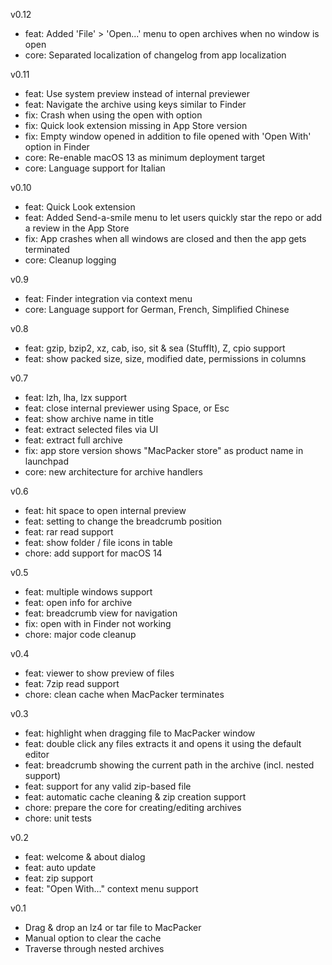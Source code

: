 v0.12
- feat: Added 'File' > 'Open...' menu to open archives when no window is open
- core: Separated localization of changelog from app localization

v0.11
- feat: Use system preview instead of internal previewer
- feat: Navigate the archive using keys similar to Finder
- fix: Crash when using the open with option
- fix: Quick look extension missing in App Store version
- fix: Empty window opened in addition to file opened with 'Open With' option in Finder
- core: Re-enable macOS 13 as minimum deployment target
- core: Language support for Italian

v0.10
- feat: Quick Look extension
- feat: Added Send-a-smile menu to let users quickly star the repo or add a review in the App Store
- fix: App crashes when all windows are closed and then the app gets terminated
- core: Cleanup logging

v0.9
- feat: Finder integration via context menu
- core: Language support for German, French, Simplified Chinese

v0.8
- feat: gzip, bzip2, xz, cab, iso, sit & sea (StuffIt), Z, cpio support
- feat: show packed size, size, modified date, permissions in columns

v0.7
- feat: lzh, lha, lzx support
- feat: close internal previewer using Space, or Esc
- feat: show archive name in title
- feat: extract selected files via UI
- feat: extract full archive
- fix: app store version shows "MacPacker store" as product name in launchpad
- core: new architecture for archive handlers

v0.6
- feat: hit space to open internal preview
- feat: setting to change the breadcrumb position
- feat: rar read support
- feat: show folder / file icons in table
- chore: add support for macOS 14

v0.5
- feat: multiple windows support
- feat: open info for archive
- feat: breadcrumb view for navigation
- fix: open with in Finder not working
- chore: major code cleanup

v0.4
- feat: viewer to show preview of files
- feat: 7zip read support
- chore: clean cache when MacPacker terminates

v0.3
- feat: highlight when dragging file to MacPacker window
- feat: double click any files extracts it and opens it using the default editor
- feat: breadcrumb showing the current path in the archive (incl. nested support)
- feat: support for any valid zip-based file
- feat: automatic cache cleaning & zip creation support
- chore: prepare the core for creating/editing archives
- chore: unit tests

v0.2
- feat: welcome & about dialog
- feat: auto update
- feat: zip support
- feat: "Open With..." context menu support

v0.1
- Drag & drop an lz4 or tar file to MacPacker
- Manual option to clear the cache
- Traverse through nested archives
